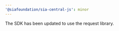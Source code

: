 ```yaml
---
'@siafoundation/sia-central-js': minor
---
```


The SDK has been updated to use the request library.

